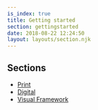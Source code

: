 ```yaml
---
is_index: true
title: Getting started
section: gettingstarted
date: 2018-08-22 12:24:50
layout: layouts/section.njk
---
```


## Sections

- <a href="/getting-started/print/" class="vf-navigation__link">Print</a>
- <a href="/getting-started/digital/" class="vf-navigation__link">Digital</a>
- <a href="/getting-started/visual-framework/" class="vf-navigation__link">Visual Framework</a>
